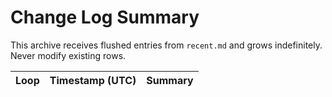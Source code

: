 <!-- @meta {
  "fileType": "append-only",
  "purpose": "Permanent ledger of all completed jobs and merge results.",
  "editPolicy": "appendOnly",
  "routeScope": "global"
} -->
# Change Log Summary
This archive receives flushed entries from `recent.md` and grows indefinitely. Never modify existing rows.

| Loop | Timestamp (UTC) | Summary |
|------|-----------------|---------|
